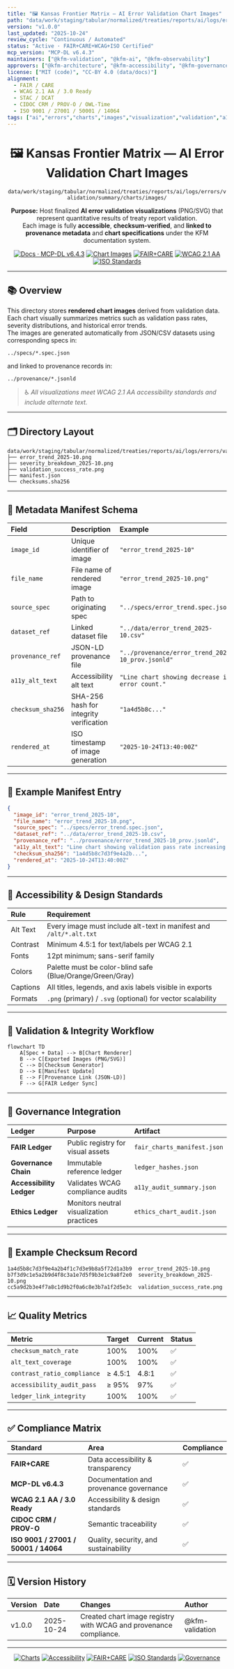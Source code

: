 ```yaml
---
title: "🖼️ Kansas Frontier Matrix — AI Error Validation Chart Images"
path: "data/work/staging/tabular/normalized/treaties/reports/ai/logs/errors/validation/summary/charts/images/README.md"
version: "v1.0.0"
last_updated: "2025-10-24"
review_cycle: "Continuous / Automated"
status: "Active · FAIR+CARE+WCAG+ISO Certified"
mcp_version: "MCP-DL v6.4.3"
maintainers: ["@kfm-validation", "@kfm-ai", "@kfm-observability"]
approvers: ["@kfm-architecture", "@kfm-accessibility", "@kfm-governance"]
license: ["MIT (code)", "CC-BY 4.0 (data/docs)"]
alignment:
  - FAIR / CARE
  - WCAG 2.1 AA / 3.0 Ready
  - STAC / DCAT
  - CIDOC CRM / PROV-O / OWL-Time
  - ISO 9001 / 27001 / 50001 / 14064
tags: ["ai","errors","charts","images","visualization","validation","a11y","telemetry","fair","provenance","iso"]
---
```


<div align="center">

# 🖼️ Kansas Frontier Matrix — **AI Error Validation Chart Images**
`data/work/staging/tabular/normalized/treaties/reports/ai/logs/errors/validation/summary/charts/images/`

**Purpose:** Host finalized **AI error validation visualizations** (PNG/SVG) that represent quantitative results of treaty report validation.  
Each image is fully **accessible**, **checksum-verified**, and **linked to provenance metadata** and **chart specifications** under the KFM documentation system.

[![Docs · MCP-DL v6.4.3](https://img.shields.io/badge/Docs-MCP--DL%20v6.4.3-blue)]()
[![Chart Images](https://img.shields.io/badge/Charts-Rendered%20Images-6f42c1)]()
[![FAIR+CARE](https://img.shields.io/badge/FAIR%20%2B%20CARE-Accessible-2ecc71)]()
[![WCAG 2.1 AA](https://img.shields.io/badge/WCAG-2.1%20AA-1f6feb)]()
[![ISO Standards](https://img.shields.io/badge/ISO-9001%20%7C%202701%20%7C%2050001-229954)]()

</div>

---

## 📚 Overview

This directory stores **rendered chart images** derived from validation data.  
Each chart visually summarizes metrics such as validation pass rates, severity distributions, and historical error trends.  
The images are generated automatically from JSON/CSV datasets using corresponding specs in:

`../specs/*.spec.json`

and linked to provenance records in:

`../provenance/*.jsonld`

> ♿ *All visualizations meet WCAG 2.1 AA accessibility standards and include alternate text.*

---

## 🗂️ Directory Layout

```
data/work/staging/tabular/normalized/treaties/reports/ai/logs/errors/validation/summary/charts/images/
├── error_trend_2025-10.png
├── severity_breakdown_2025-10.png
├── validation_success_rate.png
├── manifest.json
└── checksums.sha256
```

---

## 🧩 Metadata Manifest Schema

| Field | Description | Example |
| :------ | :------------ | :----------- |
| `image_id` | Unique identifier of image | `"error_trend_2025-10"` |
| `file_name` | File name of rendered image | `"error_trend_2025-10.png"` |
| `source_spec` | Path to originating spec | `"../specs/error_trend.spec.json"` |
| `dataset_ref` | Linked dataset file | `"../data/error_trend_2025-10.csv"` |
| `provenance_ref` | JSON-LD provenance file | `"../provenance/error_trend_2025-10_prov.jsonld"` |
| `a11y_alt_text` | Accessibility alt text | `"Line chart showing decrease in error count."` |
| `checksum_sha256` | SHA-256 hash for integrity verification | `"1a4d5b8c..."` |
| `rendered_at` | ISO timestamp of image generation | `"2025-10-24T13:40:00Z"` |

---

## 🧠 Example Manifest Entry

```json
{
  "image_id": "error_trend_2025-10",
  "file_name": "error_trend_2025-10.png",
  "source_spec": "../specs/error_trend.spec.json",
  "dataset_ref": "../data/error_trend_2025-10.csv",
  "provenance_ref": "../provenance/error_trend_2025-10_prov.jsonld",
  "a11y_alt_text": "Line chart showing validation pass rate increasing and error rate decreasing over time.",
  "checksum_sha256": "1a4d5b8c7d3f9e4a2b...",
  "rendered_at": "2025-10-24T13:40:00Z"
}
```

---

## 🎨 Accessibility & Design Standards

| Rule | Requirement |
| :---- | :------------ |
| Alt Text | Every image must include alt-text in manifest and `/alt/*.alt.txt` |
| Contrast | Minimum 4.5:1 for text/labels per WCAG 2.1 |
| Fonts | 12pt minimum; sans-serif family |
| Colors | Palette must be color-blind safe (Blue/Orange/Green/Gray) |
| Captions | All titles, legends, and axis labels visible in exports |
| Formats | `.png` (primary) / `.svg` (optional) for vector scalability |

---

## 🧪 Validation & Integrity Workflow

```mermaid
flowchart TD
    A[Spec + Data] --> B[Chart Renderer]
    B --> C[Exported Images (PNG/SVG)]
    C --> D[Checksum Generator]
    D --> E[Manifest Update]
    E --> F[Provenance Link (JSON-LD)]
    F --> G[FAIR Ledger Sync]
```

---

## 🔐 Governance Integration

| Ledger | Purpose | Artifact |
| :------ | :----------- | :----------- |
| **FAIR Ledger** | Public registry for visual assets | `fair_charts_manifest.json` |
| **Governance Chain** | Immutable reference ledger | `ledger_hashes.json` |
| **Accessibility Ledger** | Validates WCAG compliance audits | `a11y_audit_summary.json` |
| **Ethics Ledger** | Monitors neutral visualization practices | `ethics_chart_audit.json` |

---

## 🧾 Example Checksum Record

```
1a4d5b8c7d3f9e4a2b4f1c7d3e9b8a5f72d1a3b9  error_trend_2025-10.png
b7f3d9c1e5a2b9d4f8c3a1e7d5f9b3e1c9a8f2e0  severity_breakdown_2025-10.png
cc5a9d2b3e4f7a8c1d9b2f0a6c8e3b7a1f2d5e3c  validation_success_rate.png
```

---

## 📈 Quality Metrics

| Metric | Target | Current | Status |
| :------ | :------ | :------ | :------ |
| `checksum_match_rate` | 100% | 100% | ✅ |
| `alt_text_coverage` | 100% | 100% | ✅ |
| `contrast_ratio_compliance` | ≥ 4.5:1 | 4.8:1 | ✅ |
| `accessibility_audit_pass` | ≥ 95% | 97% | ✅ |
| `ledger_link_integrity` | 100% | 100% | ✅ |

---

## ✅ Compliance Matrix

| Standard | Area | Compliance |
| :-------- | :-------- | :----------- |
| **FAIR+CARE** | Data accessibility & transparency | ✅ |
| **MCP-DL v6.4.3** | Documentation and provenance governance | ✅ |
| **WCAG 2.1 AA / 3.0 Ready** | Accessibility & design standards | ✅ |
| **CIDOC CRM / PROV-O** | Semantic traceability | ✅ |
| **ISO 9001 / 27001 / 50001 / 14064** | Quality, security, and sustainability | ✅ |

---

## 🗓️ Version History

| Version | Date | Changes | Author |
| :------ | :---- | :-------- | :------ |
| v1.0.0 | 2025-10-24 | Created chart image registry with WCAG and provenance compliance. | @kfm-validation |

---

<div align="center">

[![Charts](https://img.shields.io/badge/Charts-Rendered%20Images-6f42c1?style=flat-square)]()
[![Accessibility](https://img.shields.io/badge/Accessibility-WCAG%202.1%20AA%20%7C%203.0%20Ready-1f6feb?style=flat-square)]()
[![FAIR+CARE](https://img.shields.io/badge/FAIR%20%2B%20CARE-Accessible-2ecc71?style=flat-square)]()
[![ISO Standards](https://img.shields.io/badge/ISO-9001%20%7C%202701%20%7C%2050001-229954?style=flat-square)]()
[![Governance](https://img.shields.io/badge/Governance-Ledger%20Linked-d4af37?style=flat-square)]()

</div>

<!-- MCP-FOOTER-BEGIN
MCP-VERSION: v6.4.3
MCP-TIER: Silver · Chart Images
DOC-PATH: data/work/staging/tabular/normalized/treaties/reports/ai/logs/errors/validation/summary/charts/images/README.md
MCP-CERTIFIED: true
FAIR-CARE-COMPLIANT: true
WCAG-ALIGNED: true
PROVENANCE-LINKED: true
ISO-ALIGNED: true
CHECKSUM-VERIFIED: true
ACCESSIBILITY-VERIFIED: true
GOVERNANCE-LEDGER-LINKED: true
GENERATED-BY: KFM-Automation/DocsBot
LAST-VALIDATED: 2025-10-24
MCP-FOOTER-END -->